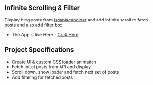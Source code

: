 ## Infinite Scrolling & Filter

Display blog posts from [jsonplaceholder](https://jsonplaceholder.typicode.com) and add infinite scroll to fetch posts and also add filter box
- The App is live Here - [Click Here](https://infinitescrollblog-sagar-barapatre.netlify.app/)

## Project Specifications

- Create UI & custom CSS loader animation
- Fetch initial posts from API and display
- Scroll down, show loader and fetch next set of posts
- Add filtering for fetched posts
